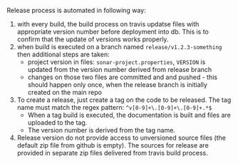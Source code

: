 Release process is automated in following way:
1) with every build, the build process on travis updatse files with appropriate version number before deployment into db.
   This is to confirm that the update of versions works properly.
2) when build is executed on a branch named `release/v1.2.3-something` then additional steps are taken:
    - project version in files: `sonar-project.properties`, `VERSION` is updated from the version number derived from release branch
    - changes on those two files are committed and and pushed - this should happen only once, when the release branch is initially created on the main repo
3) To create a release, just create a tag on the code to be released. The tag name must match the regex pattern: `^v[0-9]+\.[0-9]+\.[0-9]+.*$`
   - When a tag build is executed, the documentation is built and files are uploaded to the tag.
   - The version number is derived from the tag name.
4) Release version do not provide access to unversioned source files (the default zip file from github is empty). 
   The sources for release are provided in separate zip files delivered from travis build process.
